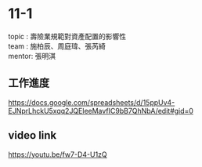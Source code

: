 # 11-1 
topic : 壽險業規範對資產配置的影響性<br />
team  : 施柏辰、周庭瑋、張芮綺<br />
mentor: 張明淇<br />


## 工作進度

https://docs.google.com/spreadsheets/d/15ppUv4-EJNprLhckU5xqq2JQEleeMavfIC9bB7QhNbA/edit#gid=0

## video link

https://youtu.be/fw7-D4-U1zQ

